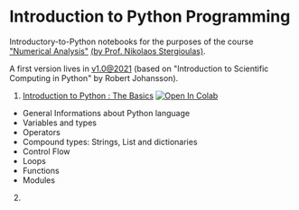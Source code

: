 # Introduction to Python Programming

Introductory-to-Python notebooks for the purposes of the course ["Numerical Analysis"](https://www.physics.auth.gr/en/courses/167) [(by Prof. Nikolaos Stergioulas)](https://www.astro.auth.gr/n/?p=members&u=4).

A first version lives in [v1.0@2021](https://github.com/sfragkoul/Python_Intro) (based on "Introduction to Scientific Computing in Python" by Robert Johansson).

1. [Introduction to Python : The Basics](https://github.com/asasli/Python_Intro_AUTh/blob/main/Intro_1.ipynb)   [![Open In Colab](https://colab.research.google.com/assets/colab-badge.svg)](https://colab.research.google.com/github/asasli/Python_Intro_AUTh/blob/main/Intro_1.ipynb)

  - General Informations about Python language
  - Variables and types
  - Operators
  - Compound types: Strings, List and dictionaries
  - Control Flow
  - Loops
  - Functions
  - Modules

2. 

